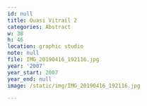```yaml
---
id: null
title: Quasi Vitrail 2
categories: Abstract
w: 38
h: 46
location: graphic studio
note: null
file: IMG_20190416_192116.jpg
year: '2007'
year_start: 2007
year_end: null
image: /static/img/IMG_20190416_192116.jpg

---
```


